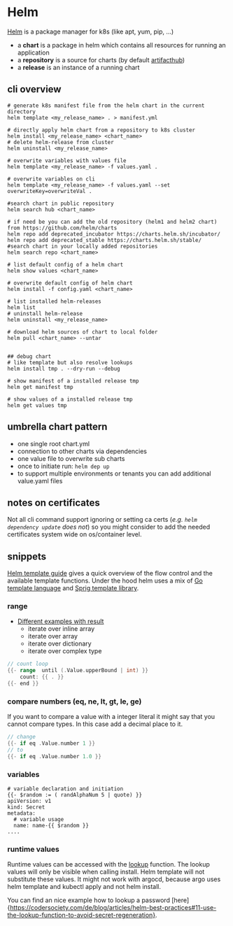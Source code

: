 # Helm

[Helm](https://helm.sh/) is a package manager for k8s (like apt, yum, pip, ...)

- a **chart** is a package in helm which contains all resources for running an application
- a **repository** is a source for charts (by default [artifacthub](https://artifacthub.io))
- a **release** is an instance of a running chart

## cli overview

```shell
# generate k8s manifest file from the helm chart in the current directory
helm template <my_release_name> . > manifest.yml

# directly apply helm chart from a repository to k8s cluster
helm install <my_release_name> <chart_name>
# delete helm-release from cluster
helm uninstall <my_release_name>

# overwrite variables with values file
helm template <my_release_name> -f values.yaml .

# overwrite variables on cli
helm template <my_release_name> -f values.yaml --set overwriteKey=overwriteVal .

#search chart in public repository
helm search hub <chart_name>

# if need be you can add the old repository (helm1 and helm2 chart) from https://github.com/helm/charts
helm repo add deprecated_incubator https://charts.helm.sh/incubator/
helm repo add deprecated_stable https://charts.helm.sh/stable/
#search chart in your locally added repositories
helm search repo <chart_name>

# list default config of a helm chart
helm show values <chart_name>

# overwrite default config of helm chart
helm install -f config.yaml <chart_name>

# list installed helm-releases
helm list
# uninstall helm-release
helm uninstall <my_release_name>

# download helm sources of chart to local folder
helm pull <chart_name> --untar


## debug chart
# like template but also resolve lookups
helm install tmp . --dry-run --debug

# show manifest of a installed release tmp
helm get manifest tmp

# show values of a installed release tmp
helm get values tmp

```

## umbrella chart pattern

- one single root chart.yml
- connection to other charts via dependencies
- one value file to overwrite sub charts
- once to initiate run: `helm dep up`
- to support multiple environments or tenants you can add additional value.yaml files

## notes on certificates

Not all cli command support ignoring or setting ca certs (*e.g. `helm dependency update` does not*) so you might consider to add the needed certificates system wide on os/container level.

## snippets

[Helm template guide](https://helm.sh/docs/chart_template_guide/) gives a quick overview of the flow control and the available template functions. Under the hood helm uses a mix of [Go template language](https://pkg.go.dev/text/template?utm_source=godoc) and [Sprig template library](https://masterminds.github.io/sprig/).

### range

- [Different examples with result](https://kb.novaordis.com/index.php/Helm_Template_range)
  - iterate over inline array
  - iterate over array
  - iterate over dictionary 
  - iterate over complex type

```go
// count loop
{{- range  until (.Value.upperBound | int) }}
    count: {{ . }}
{{- end }}

```

### compare numbers (eq, ne, lt, gt, le, ge)

If you want to compare a value with a integer literal it might say that you cannot compare types. In this case add a decimal place to it.

```go
// change
{{- if eq .Value.number 1 }}
// to
{{- if eq .Value.number 1.0 }}
```

### variables



```shell
# variable declaration and initiation
{{- $random := ( randAlphaNum 5 | quote) }}
apiVersion: v1
kind: Secret
metadata:
  # variable usage
  name: name-{{ $random }}
....
```

### runtime values

Runtime values can be accessed with the [lookup](https://helm.sh/docs/chart_template_guide/functions_and_pipelines/#using-the-lookup-function) function. The lookup values will only be visible when calling install. Helm template will not substitute these values. It might not work with argocd, because argo uses helm template and kubectl apply and not helm install.

You can find an nice example how to lookup a password [here]{https://codersociety.com/de/blog/articles/helm-best-practices#11-use-the-lookup-function-to-avoid-secret-regeneration}.
